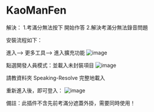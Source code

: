 # KaoManFen
解決：
1.考滿分無法按下 開始作答
2.解決考滿分無法錄音問題



安裝流程如下：

進入--> 更多工具--> 進入擴充功能
![image](https://user-images.githubusercontent.com/22107536/137779340-69329426-abae-4036-9e2b-1443f3b1f5c0.png)

點選開發人員模式：並載入未封裝項目
![image](https://user-images.githubusercontent.com/22107536/137779467-a68cf571-1e00-4d18-b45b-dfdcc63c1ac0.png)

請教資料夾 Speaking-Resolve 完整地載入

重新進入後，即可登入：
![image](https://user-images.githubusercontent.com/22107536/137779016-aaf5231c-36ea-4a2e-acba-23858098c6ff.png)

備註：此插件不含先前考滿分遮蓋外掛，需要同時使用！
